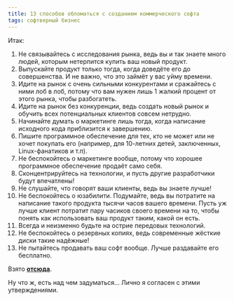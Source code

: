 ```yaml
---
title: 13 способов обломаться с созданием коммерческого софта
tags: софтверный бизнес
---
```


Итак:

<ol>
  <li>Не связывайтесь с исследования рынка, ведь вы и так знаете много людей, которым нетерпится купить ваш новый продукт. </li>
  <li>Выпускайте продукт только тогда, когда доведёте его до совершенства. И не важно, что это займёт у вас уйму времени. </li>
  <li>Идите на рынок с очень сильными конкурентами и сражайтесь с ними лоб в лоб, потому что вам нужен лишь 1 жалкий процент от этого рынка, чтобы разбогатеть.</li>
  <li>Идите на рынок без конкуренции, ведь создать новый рынок и обучить всех потенциальных клиентов совсем нетрудно.</li>
  <li>Начинайте думать о маркетинге лишь тогда, когда написание исходного кода приблизится к завершению.</li>
  <li>Пишите программное обеспечение для тех, кто не может или не хочет покупать его (например, для 10-летних детей, заключенных, Linux-фанатиков и т.п).</li>
  <li>Не беспокойтесь о маркетинге вообще, потому что хорошее программное обеспечение продаёт само себя.</li>
  <li>Сконцентрируйтесь на технологии, и пусть другие разработчики будут впечатлены!</li>
  <li>Не слушайте, что говорят ваши клиенты, ведь вы знаете лучше!</li>
  <li>Не беспокойтесь о юзабилити. Подумайте, ведь вы потратите на написание такого продукта тысячи часов вашего времени. Пусть уж лучше клиент потратит пару часиков своего времени на то, чтобы понять как использовать ваш продукт таким, какой он есть.</li>
  <li>Всегда и неизменно будьте на острие передовых технологий.</li>
  <li>Не беспокойтесь о резервных копиях, ведь современные жёсткие диски такие надёжные!</li>
  <li>Не пытайтесь продавать ваш софт вообще. Лучше раздавайте его бесплатно.</li>
</ol>

Взято **<a href="http://successfulsoftware.net/2011/10/03/12-ways-to-fail-at-commercial-software/">отсюда</a>**.

Ну что ж, есть над чем задуматься... Лично я согласен с этими утверждениями.
